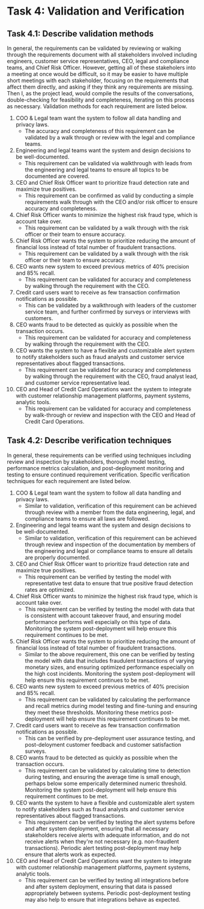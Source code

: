 # Task 4: Validation and Verification

## Task 4.1: Describe validation methods

In general, the requirements can be validated by reviewing or walking through the requirements document with all stakeholders involved including engineers, customer service representatives, CEO, legal and compliance teams, and Chief Risk Officer. However, getting all of these stakeholers into a meeting at once would be difficult, so it may be easier to have multiple short meetings with each stakeholder, focusing on the requirements that affect them directly, and asking if they think any requirements are missing. Then I, as the project lead, would compile the results of the conversations, double-checking for feasibility and completeness, iterating on this process as necessary. Validation methods for each requirement are listed below.

1. COO & Legal team want the system to follow all data handling and privacy laws.
   - The accuracy and completeness of this requirement can be validated by a walk through or review with the legal and compliance teams.
2. Engineering and legal teams want the system and design decisions to be well-documented.
   - This requirement can be validated via walkthrough with leads from the engineering and legal teams to ensure all topics to be documented are covered.
3. CEO and Chief Risk Officer want to prioritize fraud detection rate and maximize true positives.
   - This requirement can be confirmed as valid by conducting a simple requirements walk through with the CEO and/or risk officer to ensure accuracy and completeness.
4. Chief Risk Officer wants to minimize the highest risk fraud type, which is account take over.
   - This requirement can be validated by a walk through with the risk officer or their team to ensure accuracy.
5. Chief Risk Officer wants the system to prioritize reducing the amount of financial loss instead of total number of fraudulent transactions.
   - This requirement can be validated by a walk through with the risk officer or their team to ensure accuracy.
6. CEO wants new system to exceed previous metrics of 40% precision and 85% recall.
   - This requirement can be validated for accuracy and completeness by walking through the requirement with the CEO.
7. Credit card users want to receive as few transaction confirmation notifications as possible.
   - This can be validated by a walkthrough with leaders of the customer service team, and further confirmed by surveys or interviews with customers.
8. CEO wants fraud to be detected as quickly as possible when the transaction occurs.
   - This requirement can be validated for accuracy and completeness by walking through the requirement with the CEO.
9. CEO wants the system to have a flexible and customizable alert system to notify stakeholders such as fraud analysts and customer service representatives about flagged transactions.
   - This requirement can be validated for accuracy and completeness by walking through the requirement with the CEO, fraud analyst lead, and customer service representative lead.
10. CEO and Head of Credit Card Operations want the system to integrate with customer relationship management platforms, payment systems, analytic tools.
    - This requirement can be validated for accuracy and completeness by walk-through or review and inspection with the CEO and Head of Credit Card Operations.

## Task 4.2: Describe verification techniques

In general, these requirements can be verified using techniques including review and inspection by stakeholders, thorough model testing, performance metrics calculation, and post-deployment monitoring and testing to ensure continued requirement verification. Specific verification techniques for each requirement are listed below.

1. COO & Legal team want the system to follow all data handling and privacy laws.
   - Similar to validation, verification of this requirement can be achieved through review with a member from the data engineering, legal, and compliance teams to ensure all laws are followed.
2. Engineering and legal teams want the system and design decisions to be well-documented.
   - Similar to validation, verification of this requirement can be achieved through review and inspection of the documentation by members of the engineering and legal or compliance teams to ensure all details are properly documented.
3. CEO and Chief Risk Officer want to prioritize fraud detection rate and maximize true positives.
   - This requirement can be verified by testing the model with representative test data to ensure that true positive fraud detection rates are optimized.
4. Chief Risk Officer wants to minimize the highest risk fraud type, which is account take over.
   - This requirement can be verified by testing the model with data that is consistent with account takeover fraud, and ensuring model performance performs well especially on this type of data. Monitoring the system post-deployment will help ensure this requirement continues to be met.
5. Chief Risk Officer wants the system to prioritize reducing the amount of financial loss instead of total number of fraudulent transactions.
   - Similar to the above requirement, this one can be verified by testing the model with data that includes fraudulent transactions of varying monetary sizes, and ensuring optimized performance especially on the high cost incidents. Monitoring the system post-deployment will help ensure this requirement continues to be met.
6. CEO wants new system to exceed previous metrics of 40% precision and 85% recall.
   - This requirement can be validated by calculating the performance and recall metrics during model testing and fine-tuning and ensuring they meet these thresholds. Monitoring these metrics post-deployment will help ensure this requirement continues to be met.
7. Credit card users want to receive as few transaction confirmation notifications as possible.
   - This can be verified by pre-deployment user assurance testing, and post-deloyment customer feedback and customer satisfaction surveys.
8. CEO wants fraud to be detected as quickly as possible when the transaction occurs.
   - This requirement can be validated by calculating time to detection during testing, and ensuring the average time is small enough, perhaps below some emperically determined numeric threshold. Monitoring the system post-deployment will help ensure this requirement continues to be met.
9. CEO wants the system to have a flexible and customizable alert system to notify stakeholders such as fraud analysts and customer service representatives about flagged transactions.
   - This requirement can be verified by testing the alert systems before and after system deployment, ensuring that all necessary stakeholders receive alerts with adequate information, and do not receive alerts when they're not necessary (e.g. non-fraudlent transactions). Periodic alert testing post-deployment may help ensure that alerts work as expected.
10. CEO and Head of Credit Card Operations want the system to integrate with customer relationship management platforms, payment systems, analytic tools.
    - This requirement can be verified by testing all integrations before and after system deployment, ensuring that data is passed appropriately between systems. Periodic post-deployment testing may also help to ensure that integrations behave as expected.
